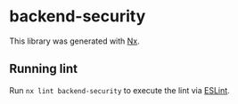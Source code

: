 # backend-security

This library was generated with [Nx](https://nx.dev).

## Running lint

Run `nx lint backend-security` to execute the lint via [ESLint](https://eslint.org/).

